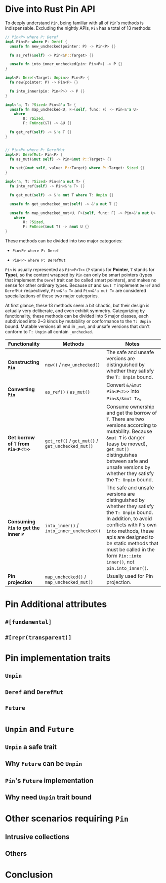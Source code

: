 
# Dive into Rust Pin API

To deeply understand `Pin`, being familiar with all of `Pin`'s methods is indispensable. Excluding the nightly APIs, `Pin` has a total of 13 methods:

```rust
// Pin<P> where P: Deref
impl Pin<P> where P: Deref {
  unsafe fn new_unchecked(pointer: P) -> Pin<P> {}

  fn as_ref(&self) -> Pin<&P::Target> {}

  unsafe fn into_inner_unchecked(pin: Pin<P>) -> P {}
}

impl<P: Deref<Target: Unpin>> Pin<P> {
  fn new(pointer: P) -> Pin<P> {}

  fn into_inner(pin: Pin<P>) -> P {}
}

impl<'a, T: ?Sized> Pin<&'a T> {
  unsafe fn map_unchecked<U, F>(self, func: F) -> Pin<&'a U>
    where
        U: ?Sized,
        F: FnOnce(&T) -> &U {}

  fn get_ref(self) -> &'a T {}
}


// Pin<P> where P: DerefMut
impl<P: DerefMut> Pin<P> {
  fn as_mut(&mut self) -> Pin<&mut P::Target> {}

  fn set(&mut self, value: P::Target) where P::Target: Sized {}
}

impl<'a, T: ?Sized> Pin<&'a mut T> {
  fn into_ref(self) -> Pin<&'a T> {}

  fn get_mut(self) -> &'a mut T where T: Unpin {}

  unsafe fn get_unchecked_mut(self) -> &'a mut T {}

  unsafe fn map_unchecked_mut<U, F>(self, func: F) -> Pin<&'a mut U>
    where
        U: ?Sized,
        F: FnOnce(&mut T) -> &mut U {}
}
```

These methods can be divided into two major categories:

- `Pin<P> where P: Deref`

- `Pin<P> where P: DerefMut`

`Pin` is usually represented as `Pin<P<T>>` (`P` stands for **Pointer**, `T` stands for **Type**), so the content wrapped by `Pin` can only be smart pointers (types that implement the `Deref` trait can be called smart pointers), and makes no sense for other ordinary types. Because `&T` and `&mut T` implement `Deref` and `DerefMut` respectively, `Pin<&'a T>` and `Pin<&'a mut T>` are considered specializations of these two major categories.

At first glance, these 13 methods seem a bit chaotic, but their design is actually very deliberate, and even exhibit symmetry. Categorizing by functionality, these methods can be divided into 5 major classes, each subdivided into 2~3 kinds by mutability or conformance to the `T: Unpin` bound. Mutable versions all end in `_mut`, and unsafe versions that don't conform to `T: Unpin` all contain `_unchecked`.

| Functionality                        | Methods                                           | Notes                                                         |
| ------------------------------------ | ------------------------------------------------- | ------------------------------------------------------------ |
| **Constructing `Pin`**                        | `new()` / `new_unchecked()`                  | The safe and unsafe versions are distinguished by whether they satisfy the `T: Unpin` bound. |
| **Converting `Pin`**                     | `as_ref()` / `as_mut()`                           | Convert `&/&mut Pin<P<T>>` into `Pin<&/&mut T>`。               |
| **Get borrow of `T` from `Pin<P<T>>`**  | `get_ref()` / `get_mut()` / `get_unchecked_mut()` | Consume ownership and get the borrow of `T`. There are two versions according to mutability. Because `&mut T` is danger (easy be moved), `get_mut()` distinguishes between safe and unsafe versions by whether they satisfy the `T: Unpin` bound.|
| **Consuming `Pin` to get the inner `P`** | `into_inner()` / `into_inner_unchecked()`         | The safe and unsafe versions are distinguished by whether they satisfy the `T: Unpin` bound. In addition, to avoid conflicts with `P`'s own `into` methods, these apis are designed to be static methods that must be called in the form `Pin::into inner()`, not `pin.into_inner()`. |
| **Pin projection**                    | `map_unchecked()` / `map_unchecked_mut()`         | Usually used for Pin projection. |


# Pin Additional attributes

## `#[fundamental]`

## `#[repr(transparent)]`

# Pin implementation traits

## `Unpin`

## `Deref` and `DerefMut`

## `Future`

# `Unpin` and `Future`

## `Unpin` a safe trait

## Why `Future` can be `Unpin`

## `Pin`'s `Future` implementation

## Why need `Unpin` trait bound

# Other scenarios requiring `Pin`

## Intrusive collections


## Others

# Conclusion





